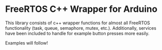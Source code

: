 # FreeRTOS C++ Wrapper for Arduino
This library consists of c++ wrapper functions for almost all FreeRTOS functionality (task, queue, semaphore, mutex, etc.). Additionally, services have been included to handle for example button presses more easily. 

Examples will follow!